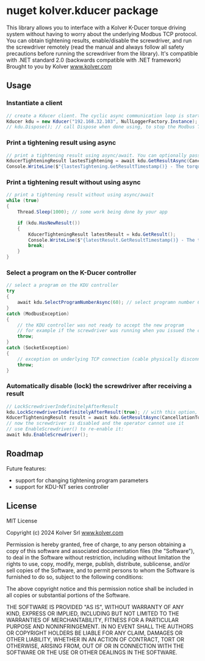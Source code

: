 # nuget kolver.kducer package
This library allows you to interface with a Kolver K-Ducer torque driving system without having to worry about the underlying Modbus TCP protocol.
You can obtain tightening results, enable/disable the screwdriver, and run the screwdriver remotely (read the manual and always follow all safety precautions before running the screwdriver from the library).
It's compatible with .NET standard 2.0 (backwards compatible with .NET framework)
Brought to you by Kolver www.kolver.com
## Usage
### Instantiate a client
```C#
// create a Kducer client. The cyclic async communication loop is started automatically in the background. You can optionally pass a ILoggerFactory for logging.
Kducer kdu = new Kducer("192.168.32.103", NullLoggerFactory.Instance);
// kdu.Dispose(); // call Dispose when done using, to stop the Modbus TCP communication loop and close the connection
```
### Print a tightening result using async
```C#
// print a tightening result using async/await. You can optionally pass a CancellationToken to stop the task.
KducerTighteningResult lastesTightening = await kdu.GetResultAsync(CancellationToken.None);
Console.WriteLine($"{lastesTightening.GetResultTimestamp()} - The torque was {lastesTightening.GetTorqueResult()} cNm and the angle was {lastesTightening.GetAngleResult()} degrees");
```
### Print a tightening result without using async
```C#
// print a tightening result without using async/await
while (true)
{
    Thread.Sleep(1000); // some work being done by your app

    if (kdu.HasNewResult())
    {
        KducerTighteningResult latestResult = kdu.GetResult();
        Console.WriteLine($"{latestResult.GetResultTimestamp()} - The torque was {latestResult.GetTorqueResult()} cNm and the angle was {latestResult.GetAngleResult()} degrees");
        break;
    }
}
```
### Select a program on the K-Ducer controller
```C#
// select a program on the KDU controller
try
{
    await kdu.SelectProgramNumberAsync(60); // select programn number 60
}
catch (ModbusException)
{
    // the KDU controller was not ready to accept the new program
    // for example if the screwdriver was running when you issued the command
    throw;
}
catch (SocketException)
{
    // exception on underlying TCP connection (cable physically disconnected, power loss...)
    throw;
}
```
### Automatically disable (lock) the screwdriver after receiving a result
```C#
// LockScrewdriverIndefinitelyAfterResult
kdu.LockScrewdriverIndefinitelyAfterResult(true); // with this option, kdu will automatically disable the screwdriver after a new result is detected
KducerTighteningResult result = await kdu.GetResultAsync(CancellationToken.None);
// now the screwdriver is disabled and the operator cannot use it
// use EnableScrewdriver() to re-enable it:
await kdu.EnableScrewdriver();
```
## Roadmap
Future features:
- support for changing tightening program parameters
- support for KDU-NT series controller
## License
MIT License

Copyright (c) 2024 Kolver Srl www.kolver.com

Permission is hereby granted, free of charge, to any person obtaining a copy
of this software and associated documentation files (the "Software"), to deal
in the Software without restriction, including without limitation the rights
to use, copy, modify, merge, publish, distribute, sublicense, and/or sell
copies of the Software, and to permit persons to whom the Software is
furnished to do so, subject to the following conditions:

The above copyright notice and this permission notice shall be included in all
copies or substantial portions of the Software.

THE SOFTWARE IS PROVIDED "AS IS", WITHOUT WARRANTY OF ANY KIND, EXPRESS OR
IMPLIED, INCLUDING BUT NOT LIMITED TO THE WARRANTIES OF MERCHANTABILITY,
FITNESS FOR A PARTICULAR PURPOSE AND NONINFRINGEMENT. IN NO EVENT SHALL THE
AUTHORS OR COPYRIGHT HOLDERS BE LIABLE FOR ANY CLAIM, DAMAGES OR OTHER
LIABILITY, WHETHER IN AN ACTION OF CONTRACT, TORT OR OTHERWISE, ARISING FROM,
OUT OF OR IN CONNECTION WITH THE SOFTWARE OR THE USE OR OTHER DEALINGS IN THE
SOFTWARE.
